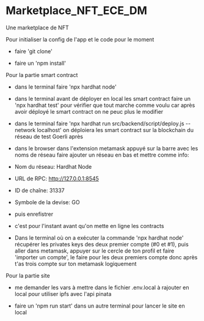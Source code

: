 # Marketplace_NFT_ECE_DM
Une marketplace de NFT

Pour initialiser la config de l'app et le code pour le moment
- faire 'git clone'

- faire un 'npm install'

Pour la partie smart contract
- dans le terminal faire 'npx hardhat node'
- dans le terminal avant de déployer en local les smart contract faire un 'npx hardhat test' pour vérifier que tout marche comme voulu car après avoir déployé le smart contract on ne peuc plus le modifier
- dans le terminal faire 'npx hardhat run src/backend/script/deploy.js --network localhost' on déploiera les smart contract sur la blockchain du réseau de test Goerli après

- dans le browser dans l'extension metamask appuyé sur la barre avec les noms de réseau faire ajouter un réseau en bas et mettre comme info: 
- Nom du réseau: Hardhat Node
- URL de RPC: http://127.0.0.1:8545
- ID de chaîne: 31337
- Symbole de la devise: GO
- puis enrefistrer 
- c'est pour l'instant avant qu'on mette en ligne les contracts 

- Dans le terminal où on a exécuter la commande 'npx hardhat node' récupérer les privates keys des deux premier compte (#0 et #1), puis aller dans metamask, appuyer sur le cercle de ton profil et faire 'importer un compte', le faire pour les deux premiers compte donc après t'as trois compte sur ton metamask logiquement

Pour la partie site
- me demander les vars à mettre dans le fichier .env.local à rajouter en local pour utiliser ipfs avec l'api pinata 

- faire un 'npm run start' dans un autre terminal pour lancer le site en local